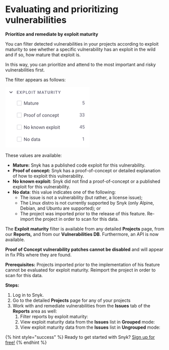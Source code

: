 # Evaluating and prioritizing vulnerabilities

**Prioritize and remediate by exploit maturity**

You can filter detected vulnerabilities in your projects according to exploit maturity to see whether a specific vulnerability has an exploit in the wild and if so, how mature that exploit is.

In this way, you can prioritize and attend to the most important and risky vulnerabilities first.

The filter appears as follows:

![](../../.gitbook/assets/image%20%2853%29.png/)

These values are available:

* **Mature:** Snyk has a published code exploit for this vulnerability.
* **Proof of concept:** Snyk has a proof-of-concept or detailed explanation of how to exploit this vulnerability.
* **No known exploit:** Snyk did not find a proof-of-concept or a published exploit for this vulnerability.
* **No data**: this value indicates one of the following:
  * The issue is not a vulnerability \(but rather, a license issue\);
  * The Linux distro is not currently supported by Snyk \(only Alpine, Debian, and Ubuntu are supported\); or
  * The project was imported prior to the release of this feature. Re-import the project in order to scan for this data.

The **Exploit maturity** filter is available from any detailed **Projects** page, from our **Reports,** and from our **Vulnerabilities DB**. Furthermore, an API is now available.

**Proof of Concept vulnerability patches cannot be disabled** and will appear in fix PRs where they are found.

**Prerequisites:** Projects imported prior to the implementation of his feature cannot be evaluated for exploit maturity. Reimport the project in order to scan for this data.

**Steps:**

1. Log in to Snyk.
2. Go to the detailed **Projects** page for any of your projects 
3. Work with and remediate vulnerabilities from the **Issues** tab of the **Reports** area as well: 
   1. Filter reports by exploit maturity: 
   2. View exploit maturity data from the **Issues** list in **Grouped** mode: 
   3. View exploit maturity data from the **Issues** list in **Ungrouped** mode: 

{% hint style="success" %}
Ready to get started with Snyk? [Sign up for free!](https://snyk.io/login?cta=sign-up&loc=footer&page=support_docs_page)
{% endhint %}

